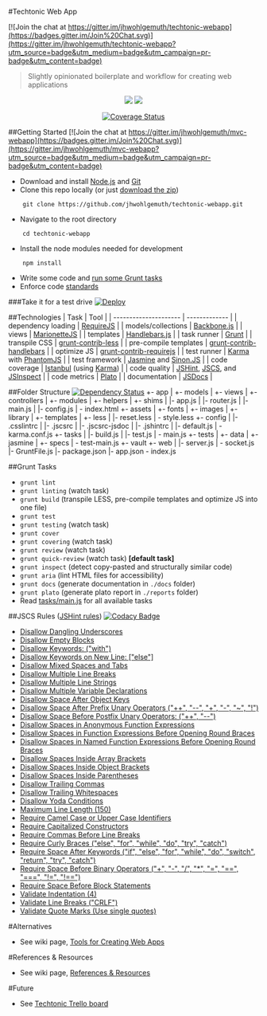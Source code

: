 #Techtonic Web App

[![Join the chat at https://gitter.im/jhwohlgemuth/techtonic-webapp](https://badges.gitter.im/Join%20Chat.svg)](https://gitter.im/jhwohlgemuth/techtonic-webapp?utm_source=badge&utm_medium=badge&utm_campaign=pr-badge&utm_content=badge)

> Slightly opinionated boilerplate and workflow for creating web applications

<div align="center">
<a href="https://travis-ci.org/jhwohlgemuth/techtonic-webapp"><img src="https://travis-ci.org/jhwohlgemuth/techtonic-webapp.svg?branch=master"></img></a>
<a href="https://travis-ci.org/"><img src="../images/assets/images/travis.png"></img></a>

<a href='https://coveralls.io/github/jhwohlgemuth/techtonic-webapp?branch=master'><img src='https://coveralls.io/repos/jhwohlgemuth/techtonic-webapp/badge.svg?branch=master&service=github' alt='Coverage Status' /></a>
</div>

##Getting Started [![Join the chat at https://gitter.im/jhwohlgemuth/mvc-webapp](https://badges.gitter.im/Join%20Chat.svg)](https://gitter.im/jhwohlgemuth/mvc-webapp?utm_source=badge&utm_medium=badge&utm_campaign=pr-badge&utm_content=badge)
- Download and install [Node.js](https://nodejs.org/download/) and [Git](https://git-scm.com/downloads)
- Clone this repo locally (or just [download the zip](https://github.com/jhwohlgemuth/techtonic-webapp/archive/master.zip))
```shell
    git clone https://github.com/jhwohlgemuth/techtonic-webapp.git
```
- Navigate to the root directory
```shell
    cd techtonic-webapp
```  
- Install the node modules needed for development
```shell
    npm install
```
- Write some code and [run some Grunt tasks](#grunt-tasks)
- Enforce code [standards](#jscs-rules-jshint-rules)

###Take it for a test drive
[![Deploy](https://www.herokucdn.com/deploy/button.png)](https://heroku.com/deploy)

##Technologies
| Task                  | Tool          |
| --------------------- | ------------- |
| dependency loading    | [RequireJS](./app/config.js) |
| models/collections    | [Backbone.js](http://backbonejs.org/) |
| views                 | [MarionetteJS](http://marionettejs.com/) |
| templates             | [Handlebars.js](http://handlebarsjs.com/) |
| task runner           | [Grunt](./Gruntfile.js)     |
| transpile CSS         | [grunt-contrib-less](https://github.com/gruntjs/grunt-contrib-less) |
| pre-compile templates | [grunt-contrib-handlebars](https://github.com/gruntjs/grunt-contrib-handlebars) |
| optimize JS           | [grunt-contrib-requirejs](https://github.com/gruntjs/grunt-contrib-requirejs) |
| test runner           | [Karma](./.config/karma.conf.js) with [PhantomJS](./package.json#L59) |
| test framework        | [Jasmine](./tests/jasmine/specs) and [Sinon.JS](http://sinonjs.org/) |
| code coverage         | [Istanbul](./package.json#L57) (using [Karma](./.config/karma.conf.js)) |
| code quality          | [JSHint](./.config/.jshintrc), [JSCS](./.config/.jscsrc), and [JSInspect](https://github.com/danielstjules/jsinspect) |
| code metrics          | [Plato](https://github.com/es-analysis/plato) |
| documentation         | [JSDocs](http://usejsdoc.org/) |

##Folder Structure [![Dependency Status](https://www.versioneye.com/user/projects/55d664d43b97d40019000242/badge.svg?style=flat)](https://www.versioneye.com/user/projects/55d664d43b97d40019000242)
    +- app
    |   +- models
    |   +- views
    |   +- controllers
    |   +- modules
    |   +- helpers
    |   +- shims
    |   |- app.js
    |   |- router.js
    |   |- main.js
    |   |- config.js
    |   \- index.html
    +- assets
    |   +- fonts
    |   +- images
    |   +- library
    |   +- templates
    |   +- less
    |       |- reset.less
    |       \- style.less
    +- config
    |   |- .csslintrc
    |   |- .jscsrc
    |   |- .jscsrc-jsdoc
    |   |- .jshintrc
    |   |- default.js
    |   \- karma.conf.js
    +- tasks
    |   |- build.js
    |   |- test.js
    |   \- main.js
    +- tests
    |   +- data
    |   +- jasmine
    |       +- specs
    |   \- test-main.js
    +- vault
    +- web
    |   |- server.js
    |   \- socket.js
    |- GruntFile.js
    |- package.json
    |- app.json
    \- index.js
     
##Grunt Tasks
- ```grunt lint```
- ```grunt linting``` (watch task)
- ```grunt build``` (transpile LESS, pre-compile templates and optimize JS into one file)
- ```grunt test```
- ```grunt testing``` (watch task)
- ```grunt cover```
- ```grunt covering``` (watch task)
- ```grunt review``` (watch task)
- ```grunt quick-review``` (watch task) **[default task]**
- ```grunt inspect``` (detect copy-pasted and structurally similar code)
- ```grunt aria``` (lint HTML files for accessibility)
- ```grunt docs``` (generate documentation in ```./docs``` folder)
- ```grunt plato``` (generate plato report in ```./reports``` folder)
- Read [tasks/main.js](tasks/main.js) for all available tasks

##JSCS Rules ([JSHint rules](.config/.jshintrc))&nbsp;[![Codacy Badge](https://www.codacy.com/project/badge/ad62e9c79c2c4e4191da03109602c0c2)](https://www.codacy.com/app/jhwohlgemuth/techtonic-webapp)
 - [Disallow Dangling Underscores](http://jscs.info/rule/disallowDanglingUnderscores.html)
 - [Disallow Empty Blocks](http://jscs.info/rule/disallowEmptyBlocks.html)
 - [Disallow Keywords: ("with")](http://jscs.info/rule/disallowKeywords.html)
 - [Disallow Keywords on New Line: ["else"]](http://jscs.info/rule/disallowKeywordsOnNewLine.html)
 - [Disallow Mixed Spaces and Tabs](http://jscs.info/rule/disallowMixedSpacesAndTabs.html)
 - [Disallow Multiple Line Breaks](http://jscs.info/rule/disallowMultipleLineBreaks.html)
 - [Disallow Multiple Line Strings](http://jscs.info/rule/disallowMultipleLineStrings.html)
 - [Disallow Multiple Variable Declarations](http://jscs.info/rule/disallowMultipleVarDecl.html)
 - [Disallow Space After Object Keys](http://jscs.info/rule/disallowSpaceAfterObjectKeys.html)
 - [Disallow Space After Prefix Unary Operators ("++", "--", "+", "-", "~", "!")](http://jscs.info/rule/disallowSpaceAfterPrefixUnaryOperators.html)
 - [Disallow Space Before Postfix Unary Operators: ("++", "--")](http://jscs.info/rule/disallowSpaceBeforePostfixUnaryOperators.html)
 - [Disallow Spaces in Anonymous Function Expressions](http://jscs.info/rule/disallowSpacesInAnonymousFunctionExpression.html)
 - [Disallow Spaces in Function Expressions Before Opening Round Braces](http://jscs.info/rule/disallowSpacesInFunctionDeclaration.html)
 - [Disallow Spaces in Named Function Expressions Before Opening Round Braces](http://jscs.info/rule/disallowSpacesInNamedFunctionExpression.html)
 - [Disallow Spaces Inside Array Brackets](http://jscs.info/rule/disallowSpacesInsideArrayBrackets.html)
 - [Disallow Spaces Inside Object Brackets](http://jscs.info/rule/disallowSpacesInsideObjectBrackets.html)
 - [Disallow Spaces Inside Parentheses](http://jscs.info/rule/disallowSpacesInsideParentheses.html)
 - [Disallow Trailing Commas](http://jscs.info/rule/disallowTrailingComma.html)
 - [Disallow Trailing Whitespaces](http://jscs.info/rule/disallowTrailingWhitespace.html)
 - [Disallow Yoda Conditions](http://jscs.info/rule/disallowYodaConditions.html)
 - [Maximum Line Length (150)](http://jscs.info/rule/maximumLineLength.html)
 - [Require Camel Case or Upper Case Identifiers](http://jscs.info/rule/requireCamelCaseOrUpperCaseIdentifiers.html)
 - [Require Capitalized Constructors](http://jscs.info/rule/requireCapitalizedConstructors.html)
 - [Require Commas Before Line Breaks](http://jscs.info/rule/requireCommaBeforeLineBreak.html)
 - [Require Curly Braces ("else", "for", "while", "do", "try", "catch")](http://jscs.info/rule/requireCurlyBraces.html)
 - [Require Space After Keywords ("if", "else", "for", "while", "do", "switch", "return", "try", "catch")](http://jscs.info/rule/requireSpaceAfterKeywords.html)
 - [Require Space Before Binary Operators ("+", "-", "/", "*", "=", "==", "===", "!=", "!==")](http://jscs.info/rule/requireSpaceAfterBinaryOperators.html)
 - [Require Space Before Block Statements](http://jscs.info/rule/requireSpaceBeforeBlockStatements.html)
 - [Validate Indentation (4)](http://jscs.info/rule/validateIndentation.html)
 - [Validate Line Breaks ("CRLF")](http://jscs.info/rule/validateLineBreaks.html)
 - [Validate Quote Marks (Use single quotes)](http://jscs.info/rule/validateQuoteMarks.html)

#Alternatives
- See wiki page, [Tools for Creating Web Apps](https://github.com/jhwohlgemuth/techtonic/wiki/Tools-for-Creating-Web-Apps)

#References & Resources
- See wiki page, [References & Resources](https://github.com/jhwohlgemuth/techtonic/wiki/References-&-Resources)

#Future
- See [Techtonic Trello board](https://trello.com/b/WEMB9CEL/techtonic)